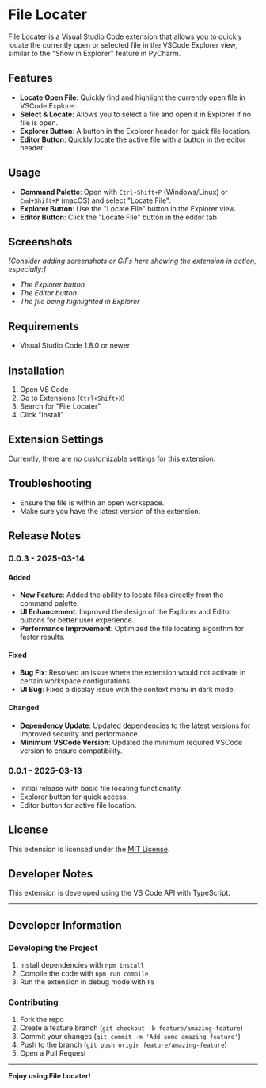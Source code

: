 # File Locater

File Locater is a Visual Studio Code extension that allows you to quickly locate the currently open or selected file in the VSCode Explorer view, similar to the "Show in Explorer" feature in PyCharm.

## Features

- **Locate Open File**: Quickly find and highlight the currently open file in VSCode Explorer.
- **Select & Locate**: Allows you to select a file and open it in Explorer if no file is open.
- **Explorer Button**: A button in the Explorer header for quick file location.
- **Editor Button**: Quickly locate the active file with a button in the editor header.

## Usage

- **Command Palette**: Open with `Ctrl+Shift+P` (Windows/Linux) or `Cmd+Shift+P` (macOS) and select "Locate File".
- **Explorer Button**: Use the "Locate File" button in the Explorer view.
- **Editor Button**: Click the "Locate File" button in the editor tab.

## Screenshots

*[Consider adding screenshots or GIFs here showing the extension in action, especially:]*
- *The Explorer button*
- *The Editor button*
- *The file being highlighted in Explorer*

## Requirements

- Visual Studio Code 1.8.0 or newer

## Installation

1. Open VS Code
2. Go to Extensions (`Ctrl+Shift+X`)
3. Search for "File Locater"
4. Click "Install"

## Extension Settings

Currently, there are no customizable settings for this extension.

## Troubleshooting

- Ensure the file is within an open workspace.
- Make sure you have the latest version of the extension.

## Release Notes

### 0.0.3 - 2025-03-14

#### Added
- **New Feature**: Added the ability to locate files directly from the command palette.
- **UI Enhancement**: Improved the design of the Explorer and Editor buttons for better user experience.
- **Performance Improvement**: Optimized the file locating algorithm for faster results.

#### Fixed
- **Bug Fix**: Resolved an issue where the extension would not activate in certain workspace configurations.
- **UI Bug**: Fixed a display issue with the context menu in dark mode.

#### Changed
- **Dependency Update**: Updated dependencies to the latest versions for improved security and performance.
- **Minimum VSCode Version**: Updated the minimum required VSCode version to ensure compatibility.

### 0.0.1 - 2025-03-13

- Initial release with basic file locating functionality.
- Explorer button for quick access.
- Editor button for active file location.

## License

This extension is licensed under the [MIT License](LICENSE).

## Developer Notes

This extension is developed using the VS Code API with TypeScript.

---

## Developer Information

### Developing the Project

1. Install dependencies with `npm install`
2. Compile the code with `npm run compile`
3. Run the extension in debug mode with `F5`

### Contributing

1. Fork the repo
2. Create a feature branch (`git checkout -b feature/amazing-feature`)
3. Commit your changes (`git commit -m 'Add some amazing feature'`)
4. Push to the branch (`git push origin feature/amazing-feature`)
5. Open a Pull Request

---

**Enjoy using File Locater!**
